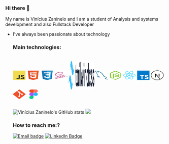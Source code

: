 ### Hi there 👋


My name is Vinícius Zaninelo and I am a student of Analysis and systems development and also Fullstack Developer

<ul> 
<li> I've always been passionate about technology </br> </li> 

### Main technologies:
<div style="display: inline_block"><br>
  <img align="center" alt="Javascript" height="30" width="40" src="https://raw.githubusercontent.com/devicons/devicon/master/icons/javascript/javascript-original.svg">
  <img align="center" alt="HTML" height="30" width="40" src="https://raw.githubusercontent.com/devicons/devicon/master/icons/html5/html5-original.svg">
  <img align="center" alt="CSS" height="30" width="40" src="https://raw.githubusercontent.com/devicons/devicon/master/icons/css3/css3-original.svg">
  <img align="center" alt="SASS" height="30" width="40" src="https://github.com/devicons/devicon/blob/master/icons/sass/sass-original.svg">
  <img align="center" alt="Tailwindcss" height="90" width="80" src="https://raw.githubusercontent.com/devicons/devicon/master/icons/tailwindcss/tailwindcss-original-wordmark.svg">
  <img align="center" alt="mysql" height="30" width="40" src="https://github.com/devicons/devicon/blob/master/icons/mysql/mysql-original.svg">
  <img align="center" alt="NNodejs" height="30" width="40" src="https://github.com/devicons/devicon/blob/master/icons/nodejs/nodejs-original.svg">
  <img align="center" alt="Reactjs" height="30" width="40" src="https://raw.githubusercontent.com/devicons/devicon/master/icons/react/react-original.svg">
  <img align="center" alt="TypeScript" height="30" width="40" src="https://github.com/devicons/devicon/blob/master/icons/typescript/typescript-original.svg">
  <img align="center" alt="Next" height="30" width="40" src="https://github.com/devicons/devicon/blob/master/icons/nextjs/nextjs-line.svg">
  <img align="center" alt="Git" height="30" width="40" src="https://github.com/devicons/devicon/blob/master/icons/git/git-original.svg">
  <img align="center" alt="Git" height="30" width="40" src="https://github.com/devicons/devicon/blob/master/icons/figma/figma-original.svg">
 
  
 </div>
</br>

  ![Vinícius Zaninelo's GitHub stats](https://github-readme-stats.vercel.app/api?username=viniciusmarquezaninelo&show_icons=true&theme=radical)
 <img height="150em" src="https://github-readme-stats.vercel.app/api/top-langs/?username=viniciusmarquezaninelo&layout=compact&langs_count=8&theme=radical"/>
 
 ### How to reach me:? <br />
[![Email badge](https://img.shields.io/badge/email-red?style=for-the-badge&logo=gmail&logoColor=white)](mailto:vinicousmarqueszaninelo@gmail.com?subject=Hello)
[![LinkedIn Badge](https://img.shields.io/badge/linkedin-blue?logo=linkedin&style=for-the-badge&logoColor=white)](https://www.linkedin.com/in/vin%C3%ADciuszaninelo/)


